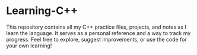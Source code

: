 # Learning-C++
This repository contains all my C++ practice files, projects, and notes as I learn the language. It serves as a personal reference and a way to track my progress. Feel free to explore, suggest improvements, or use the code for your own learning!
